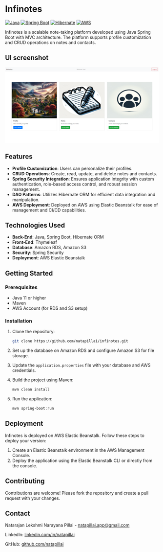 
# Infinotes

[![Java](https://img.shields.io/badge/Java-11-blue.svg)](https://www.java.com/)
[![Spring Boot](https://img.shields.io/badge/Spring%20Boot-2.5.4-brightgreen.svg)](https://spring.io/projects/spring-boot)
[![Hibernate](https://img.shields.io/badge/Hibernate-5.4.32-brightgreen.svg)](https://hibernate.org/)
[![AWS](https://img.shields.io/badge/AWS-Elastic%20Beanstalk-orange.svg)](https://aws.amazon.com/elasticbeanstalk/)

Infinotes is a scalable note-taking platform developed using Java Spring Boot with MVC architecture. The platform supports profile customization and CRUD operations on notes and contacts.

## UI screenshot
![home](src/main/resources/images/ui.png)

## Features

- **Profile Customization**: Users can personalize their profiles.
- **CRUD Operations**: Create, read, update, and delete notes and contacts.
- **Spring Security Integration**: Ensures application integrity with custom authentication, role-based access control, and robust session management.
- **DAO Patterns**: Utilizes Hibernate ORM for efficient data integration and manipulation.
- **AWS Deployment**: Deployed on AWS using Elastic Beanstalk for ease of management and CI/CD capabilities.

## Technologies Used

- **Back-End**: Java, Spring Boot, Hibernate ORM
- **Front-End**: Thymeleaf
- **Database**: Amazon RDS, Amazon S3
- **Security**: Spring Security
- **Deployment**: AWS Elastic Beanstalk

## Getting Started

### Prerequisites

- Java 11 or higher
- Maven
- AWS Account (for RDS and S3 setup)

### Installation

1. Clone the repository:
    ```bash
    git clone https://github.com/natapillai/infinotes.git
    ```

2. Set up the database on Amazon RDS and configure Amazon S3 for file storage.

3. Update the `application.properties` file with your database and AWS credentials.

4. Build the project using Maven:
    ```bash
    mvn clean install
    ```

5. Run the application:
    ```bash
    mvn spring-boot:run
    ```

## Deployment

Infinotes is deployed on AWS Elastic Beanstalk. Follow these steps to deploy your version:

1. Create an Elastic Beanstalk environment in the AWS Management Console.
2. Deploy the application using the Elastic Beanstalk CLI or directly from the console.

## Contributing

Contributions are welcome! Please fork the repository and create a pull request with your changes.

<!-- ## License

This project is licensed under the MIT License. See the [LICENSE](LICENSE) file for details. -->

## Contact

Natarajan Lekshmi Narayana Pillai - [natapillai.app@gmail.com](mailto:natapillai.app@gmail.com)

LinkedIn: [linkedin.com/in/natapillai](https://www.linkedin.com/in/natapillai)

GitHub: [github.com/natapillai](https://github.com/natapillai)

<!-- ## Acknowledgments

- Special thanks to the developers of Spring Boot and Hibernate for their powerful frameworks.
- Thanks to AWS for providing scalable deployment solutions. -->
